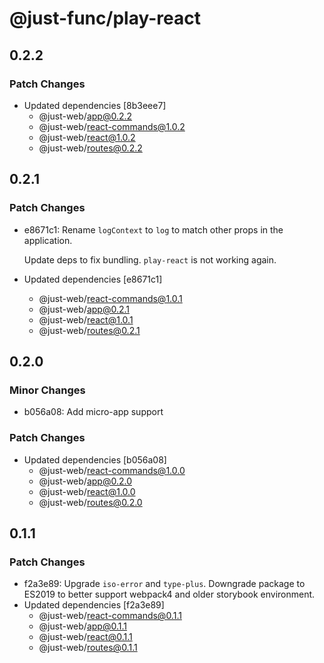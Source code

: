 # @just-func/play-react

## 0.2.2

### Patch Changes

- Updated dependencies [8b3eee7]
  - @just-web/app@0.2.2
  - @just-web/react-commands@1.0.2
  - @just-web/react@1.0.2
  - @just-web/routes@0.2.2

## 0.2.1

### Patch Changes

- e8671c1: Rename `logContext` to `log` to match other props in the application.

  Update deps to fix bundling.
  `play-react` is not working again.

- Updated dependencies [e8671c1]
  - @just-web/react-commands@1.0.1
  - @just-web/app@0.2.1
  - @just-web/react@1.0.1
  - @just-web/routes@0.2.1

## 0.2.0

### Minor Changes

- b056a08: Add micro-app support

### Patch Changes

- Updated dependencies [b056a08]
  - @just-web/react-commands@1.0.0
  - @just-web/app@0.2.0
  - @just-web/react@1.0.0
  - @just-web/routes@0.2.0

## 0.1.1

### Patch Changes

- f2a3e89: Upgrade `iso-error` and `type-plus`.
  Downgrade package to ES2019 to better support webpack4 and older storybook environment.
- Updated dependencies [f2a3e89]
  - @just-web/react-commands@0.1.1
  - @just-web/app@0.1.1
  - @just-web/react@0.1.1
  - @just-web/routes@0.1.1
